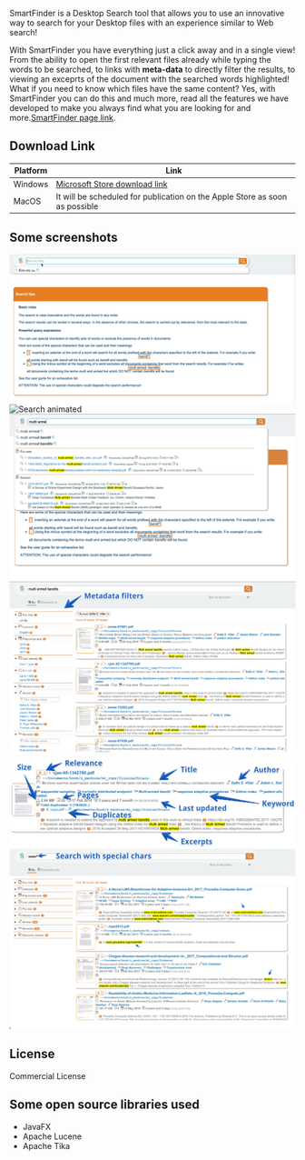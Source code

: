 SmartFinder is a Desktop Search tool that allows you to use an innovative way to search for your Desktop files with an experience similar to Web search!

With SmartFinder you have everything just a click away and in a single view!
From the ability to open the first relevant files already while typing the words to be searched, to links with **meta-data** to directly filter the results, to viewing an exceprts of the document with the searched words highlighted!
What if you need to know which files have the same content? Yes, with SmartFinder you can do this and much more, read all the features we have developed to make you always find what you are looking for and more.[SmartFinder page link](https://serendigity.it/products/smartfinder/).

## Download Link

| Platform | Link|
|----------| ---------------------|
| Windows  | [Microsoft Store download link](https://www.microsoft.com/store/apps/9PD0BCV3WKD1) |
| MacOS    | It will be scheduled for publication on the Apple Store as soon as possible |


## Some screenshots

![Suggestions and instant search animated](suggestions_animated.gif)
![Search animated](search_animated.gif)
![Suggestions and instant search](suggestions.png)
![Metadata statistics and filters](metadata_filters.png)
![Metadata results](metadata_results.png)
![Search with special chars](search_wildcards.png)

## License

Commercial License

## Some open source libraries used
* JavaFX
* Apache Lucene
* Apache Tika
